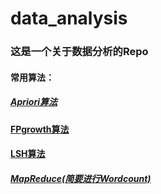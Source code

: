 # data_analysis

### 这是一个关于数据分析的Repo

#### 常用算法：

##### [Apriori算法](https://github.com/GeorgeeeLiu/data_analysis/blob/master/Apriori%E7%AE%97%E6%B3%95_FrequentItemset/Apriori.ipynb)

#### [FPgrowth算法](https://github.com/GeorgeeeLiu/data_analysis/blob/master/FPGrowth%E7%AE%97%E6%B3%95_FrequentItemset/FPGrowth.ipynb)

#### [LSH算法](https://github.com/GeorgeeeLiu/data_analysis/blob/master/LSH%E7%AE%97%E6%B3%95/lsh.ipynb)

##### [MapReduce(简要进行Wordcount)](https://github.com/GeorgeeeLiu/data_analysis/blob/master/MapReduce/MapReduce.ipynb)
